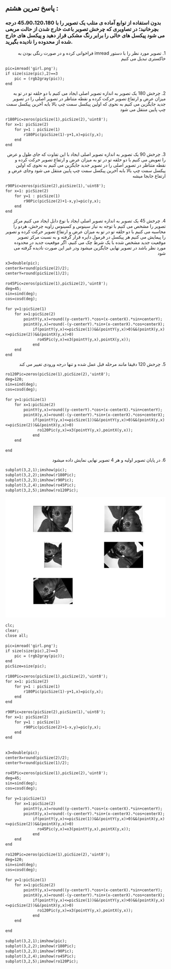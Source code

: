 
## پاسخ تمرین هشتم :
### بدون استفاده از توابع آماده ی متلب یک تصویر را با 45،90،120،180 درجه بچرخانید؛ در تصاویری که چرخش تصویر باعث خارج شدن از حالت مربعی می شود پیکسل های خالی را برابر رنگ مشکی قرار دهید و پیکسل های خارج شده از محدوده را نادیده بگیرید.

<div dir="rtl">
1. تصویر مورد نظر را با دستور imread فراخوانی کرده و در صورت رنگی بودن به خاکستری تبدیل می کنیم
</div>

````
pic=imread('girl.png');
if size(size(pic),2)==3
    pic = (rgb2gray(pic));
end
````
<div dir="rtl">
 2. چرخش 180
 یک تصویر به اندازه تصویر اصلی ایجاد می کنیم
  با دو حلقه تو در تو به میزان عرض و ارتفاع تصویر حرکت کرده و نقطه متناظر در تصویر اصلی را در تصویر جدید جایگزین می کنیم
به نحوی که اولین پیکسل سمت چپ بالا بابه آخرین پیکسل سمت چپ پایین منتقل می شود
</div>

````
r180Pic=zeros(picSize(1),picSize(2),'uint8');
for x=1: picSize(2)
    for y=1 : picSize(1)
        r180Pic(picSize(1)-y+1,x)=pic(y,x);
    end
end
````
<div dir="rtl">
 3. چرخش 90
 یک تصویر به اندازه تصویر اصلی ایجاد با این تفاوت که جای طول و عرض را تعویض می کنیم
  با دو حلقه تو در تو به میزان عرض و ارتفاع تصویر حرکت کرده و نقطه متناظر در تصویر اصلی را در تصویر جدید جایگزین می کنیم
 به نحوی که اولین پیکسل سمت چپ بالا بابه آخرین پیکسل سمت چپ پایین منتقل می شود وجای عرض و ارتفاع جابجا میشه
</div>

````
r90Pic=zeros(picSize(2),picSize(1),'uint8');
for x=1: picSize(2)
    for y=1 : picSize(1)
        r90Pic(picSize(2)+1-x,y)=pic(y,x);
    end
end
````
<div dir="rtl">
 4. چرخش 45
  یک تصویر به اندازه تصویر اصلی ایجاد با نوع دابل ایجاد می کنیم
 مرکز تصویر را مشخص می کنیم
 با توجه به نیاز سینوس و کسینوس زاویه چرخش، هردو را محاسبه می کنیم
  با دو حلقه تو در تو به میزان عرض و ارتفاع تصویر حرکت کرده و تصویر را پیمایش می کنیم
 هر پیکسل در فرمول دایره قرار گرفته و به نسبت مرکز تصویر موقعیت جدید مشخص شده
 با یک شرط چک می کنیم، اگر موقعیت جدید در محدوده مورد نظر باشد در تصویر نهایی جایگزین میشود ودر غیر این صورت نادیده گرفته می شود
</div>

````
x3=double(pic);
centerX=round(picSize(2)/2);
centerY=round(picSize(1)/2);

ro45Pic=zeros(picSize(1),picSize(2),'uint8');
deg=45;
sin=sind(deg);
cos=cosd(deg);

for y=1:picSize(1)
    for x=1:picSize(2)
        pointY(y,x)=round((y-centerY).*cos+(x-centerX).*sin+centerY);
        pointX(y,x)=round(-(y-centerY).*sin+(x-centerX).*cos+centerX);
            if(pointY(y,x)<=picSize(1))&&(pointY(y,x)>0)&&(pointX(y,x)<=picSize(2))&&(pointX(y,x)>0)
              ro45Pic(y,x)=x3(pointY(y,x),pointX(y,x));
            end
    end
end

````
<div dir="rtl">
 5. چرخش 120
  دقیقا مانند مرحله قبل عمل شده و تنها درجه ورودی تغییر می کند
</div>

````
ro120Pic=zeros(picSize(1),picSize(2),'uint8');
deg=120;
sin=sind(deg);
cos=cosd(deg);

for y=1:picSize(1)
    for x=1:picSize(2)
        pointY(y,x)=round((y-centerY).*cos+(x-centerX).*sin+centerY);
        pointX(y,x)=round(-(y-centerY).*sin+(x-centerX).*cos+centerX);
            if(pointY(y,x)<=picSize(1))&&(pointY(y,x)>0)&&(pointX(y,x)<=picSize(2))&&(pointX(y,x)>0)
              ro120Pic(y,x)=x3(pointY(y,x),pointX(y,x));
            end
    end

end

````
<div dir="rtl">
6. در پایان تصویر اولیه و هر 4 تصویر نهایی نمایش داده میشود
</div>

````
subplot(3,2,1);imshow(pic);
subplot(3,2,2);imshow(r180Pic);
subplot(3,2,3);imshow(r90Pic);
subplot(3,2,4);imshow(ro45Pic);
subplot(3,2,5);imshow(ro120Pic);
````

![Image of Yaktocat](result.jpg)

````
clc;
clear;
close all;

pic=imread('girl.png');
if size(size(pic),2)==3
    pic = (rgb2gray(pic));
end
picSize=size(pic);

r180Pic=zeros(picSize(1),picSize(2),'uint8');
for x=1: picSize(2)
    for y=1 : picSize(1)
        r180Pic(picSize(1)-y+1,x)=pic(y,x);
    end
end

r90Pic=zeros(picSize(2),picSize(1),'uint8');
for x=1: picSize(2)
    for y=1 : picSize(1)
        r90Pic(picSize(2)+1-x,y)=pic(y,x);
    end
end
  

x3=double(pic);
centerX=round(picSize(2)/2);
centerY=round(picSize(1)/2);

ro45Pic=zeros(picSize(1),picSize(2),'uint8');
deg=45;
sin=sind(deg);
cos=cosd(deg);

for y=1:picSize(1)
    for x=1:picSize(2)
        pointY(y,x)=round((y-centerY).*cos+(x-centerX).*sin+centerY);
        pointX(y,x)=round(-(y-centerY).*sin+(x-centerX).*cos+centerX);
            if(pointY(y,x)<=picSize(1))&&(pointY(y,x)>0)&&(pointX(y,x)<=picSize(2))&&(pointX(y,x)>0)
              ro45Pic(y,x)=x3(pointY(y,x),pointX(y,x));
            end
    end
end

ro120Pic=zeros(picSize(1),picSize(2),'uint8');
deg=120;
sin=sind(deg);
cos=cosd(deg);

for y=1:picSize(1)
    for x=1:picSize(2)
        pointY(y,x)=round((y-centerY).*cos+(x-centerX).*sin+centerY);
        pointX(y,x)=round(-(y-centerY).*sin+(x-centerX).*cos+centerX);
            if(pointY(y,x)<=picSize(1))&&(pointY(y,x)>0)&&(pointX(y,x)<=picSize(2))&&(pointX(y,x)>0)
              ro120Pic(y,x)=x3(pointY(y,x),pointX(y,x));
            end
    end

end

subplot(3,2,1);imshow(pic);
subplot(3,2,2);imshow(r180Pic);
subplot(3,2,3);imshow(r90Pic);
subplot(3,2,4);imshow(ro45Pic);
subplot(3,2,5);imshow(ro120Pic);
````
